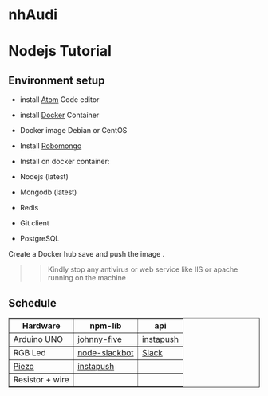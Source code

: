 # nhAudi

<blockquote class="imgur-embed-pub" lang="en" data-id="a/9utdA"><a href="//imgur.com/9utdA"></a></blockquote><script async src="//s.imgur.com/min/embed.js" charset="utf-8"></script>

# Nodejs Tutorial


## Environment setup
* install [Atom](https://atom.io/) Code editor
* install [Docker](https://www.docker.com/) Container
* Docker image Debian or CentOS
* Install [Robomongo](https://robomongo.org/download)
* Install on docker container:

 * Nodejs (latest)
 * Mongodb (latest)
 * Redis
 * Git client
 * PostgreSQL

Create a Docker hub save and push the image .

>> Kindly stop any antivirus or web service like IIS or apache running on the machine

## Schedule

<table  cellpadding="10" border="1">
<thead>
<tr>
<th>Hardware</th>
<th>npm-lib</th>
<th>api</th>
</tr>
</thead>
<tbody>
<tr>
<td>Arduino UNO </td>
<td ><a href="https://www.npmjs.com/package/johnny-five">johnny-five</a></td>
<td ><a href="instapush.im">instapush</a></td>
</tr>
<tr>
<td>RGB Led</td>
<td ><a href="https://github.com/rmcdaniel/node-slackbot">node-slackbot</a></td>
<td ><a href="https://watchbot.slack.com/services/new/slackbot"> Slack</a></td>
</tr>
<tr>
<td><a href="http://uk.farnell.com/kingstate/kpeg110/piezo-transducer/dp/1193641">Piezo</a></td>
<td ><a href="https://www.npmjs.com/package/instapush">instapush</a></td>
<td ></td>
</tr>
<tr>
<td>Resistor + wire</td>
<td></td>
<td></td>
</tr>
</tbody>
</table>
